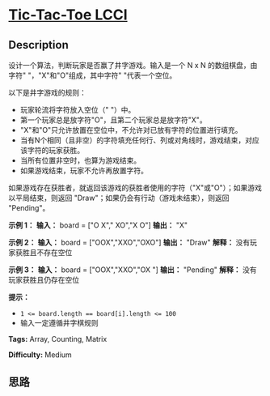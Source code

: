 # [Tic-Tac-Toe LCCI][title]

## Description

设计一个算法，判断玩家是否赢了井字游戏。输入是一个 N x N 的数组棋盘，由字符" "，"X"和"O"组成，其中字符" "代表一个空位。

以下是井字游戏的规则：

  * 玩家轮流将字符放入空位（" "）中。
  * 第一个玩家总是放字符"O"，且第二个玩家总是放字符"X"。
  * "X"和"O"只允许放置在空位中，不允许对已放有字符的位置进行填充。
  * 当有N个相同（且非空）的字符填充任何行、列或对角线时，游戏结束，对应该字符的玩家获胜。
  * 当所有位置非空时，也算为游戏结束。
  * 如果游戏结束，玩家不允许再放置字符。

如果游戏存在获胜者，就返回该游戏的获胜者使用的字符（"X"或"O"）；如果游戏以平局结束，则返回 "Draw"；如果仍会有行动（游戏未结束），则返回
"Pending"。

**示例 1：**
            **输入：** board = ["O X"," XO","X O"]    **输出：** "X"    

**示例 2：**
            **输入：** board = ["OOX","XXO","OXO"]    **输出：** "Draw"    **解释：** 没有玩家获胜且不存在空位    

**示例 3：**
            **输入：** board = ["OOX","XXO","OX "]    **输出：** "Pending"    **解释：** 没有玩家获胜且仍存在空位    

**提示：**

  * `1 <= board.length == board[i].length <= 100`
  * 输入一定遵循井字棋规则


**Tags:** Array, Counting, Matrix

**Difficulty:** Medium

## 思路

[title]: https://leetcode-cn.com/problems/tic-tac-toe-lcci
